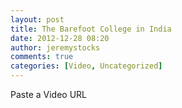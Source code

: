 ```yaml
---
layout: post
title: The Barefoot College in India
date: 2012-12-28 08:20
author: jeremystocks
comments: true
categories: [Video, Uncategorized]
---
```

Paste a Video URL
